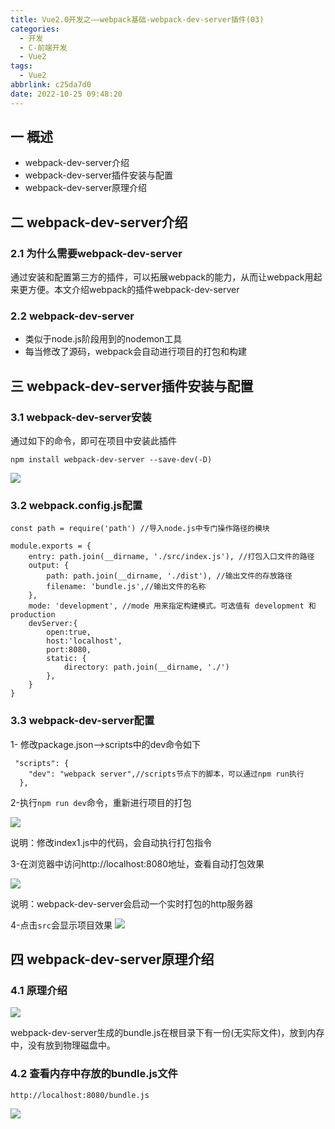```yaml
---
title: Vue2.0开发之——webpack基础-webpack-dev-server插件(03)
categories:
  - 开发
  - C-前端开发
  - Vue2
tags:
  - Vue2
abbrlink: c25da7d0
date: 2022-10-25 09:48:20
---
```

## 一 概述

* webpack-dev-server介绍
* webpack-dev-server插件安装与配置
* webpack-dev-server原理介绍

<!--more-->

## 二 webpack-dev-server介绍

### 2.1 为什么需要webpack-dev-server

通过安装和配置第三方的插件，可以拓展webpack的能力，从而让webpack用起来更方便。本文介绍webpack的插件webpack-dev-server

### 2.2 webpack-dev-server

* 类似于node.js阶段用到的nodemon工具
* 每当修改了源码，webpack会自动进行项目的打包和构建

## 三 webpack-dev-server插件安装与配置

### 3.1 webpack-dev-server安装

通过如下的命令，即可在项目中安装此插件

```
npm install webpack-dev-server --save-dev(-D)
```

![][1]

### 3.2 webpack.config.js配置

```
const path = require('path') //导入node.js中专门操作路径的模块

module.exports = {
    entry: path.join(__dirname, './src/index.js'), //打包入口文件的路径
    output: {
        path: path.join(__dirname, './dist'), //输出文件的存放路径
        filename: 'bundle.js',//输出文件的名称
    },
    mode: 'development', //mode 用来指定构建模式。可选值有 development 和 production
    devServer:{
        open:true,
        host:'localhost',
        port:8080,
        static: {
            directory: path.join(__dirname, './')
        },
    }
}
```

### 3.3 webpack-dev-server配置

1- 修改package.json—>scripts中的dev命令如下

```
 "scripts": {
    "dev": "webpack server",//scripts节点下的脚本，可以通过npm run执行
  },
```

2-执行`npm run dev`命令，重新进行项目的打包

![][2]

说明：修改index1.js中的代码，会自动执行打包指令

3-在浏览器中访问http://localhost:8080地址，查看自动打包效果

![][3]

说明：webpack-dev-server会启动一个实时打包的http服务器

4-点击`src`会显示项目效果
![][4]

## 四 webpack-dev-server原理介绍

### 4.1 原理介绍
![][5]

webpack-dev-server生成的bundle.js在根目录下有一份(无实际文件)，放到内存中，没有放到物理磁盘中。

### 4.2 查看内存中存放的bundle.js文件

```
http://localhost:8080/bundle.js
```

![][6]


[00]:https://www.webpackjs.com/guides/development/#%E4%BD%BF%E7%94%A8-webpack-dev-server
[1]:https://cdn.jsdelivr.net/gh/PGzxc/CDN/blog-vue/vue02-03-webpack-dev-server-install.png
[2]:https://cdn.jsdelivr.net/gh/PGzxc/CDN/blog-vue/vue02-03-webpack-dev-server-run-dev.png
[3]:https://cdn.jsdelivr.net/gh/PGzxc/CDN/blog-vue/vue02-03-webpack-dev-server-run-preview.png
[4]:https://cdn.jsdelivr.net/gh/PGzxc/CDN/blog-vue/vue02-03-webpack-dev-server-run-preview-src.png
[5]:https://cdn.jsdelivr.net/gh/PGzxc/CDN/blog-vue/vue02-03-webpack-dev-server-root-bundle.png
[6]:https://cdn.jsdelivr.net/gh/PGzxc/CDN/blog-vue/vue02-03-webpack-dev-server-root-bundle-view.png